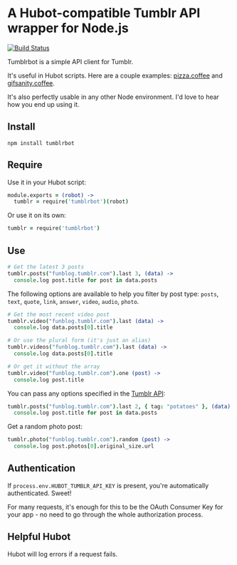 # A Hubot-compatible Tumblr API wrapper for Node.js #

[![Build Status]](http://travis-ci.org/iangreenleaf/tumblrbot)

Tumblrbot is a simple API client for Tumblr.

It's useful in Hubot scripts. Here are a couple examples: [pizza.coffee] and [gifsanity.coffee].

It's also perfectly usable in any other Node environment. I'd love to hear how you end up using it.

## Install ##

    npm install tumblrbot

## Require ##

Use it in your Hubot script:

```coffeescript
module.exports = (robot) ->
  tumblr = require('tumblrbot')(robot)
```

Or use it on its own:

```coffeescript
tumblr = require('tumblrbot')
```

## Use ##

```coffeescript
# Get the latest 3 posts
tumblr.posts("funblog.tumblr.com").last 3, (data) ->
  console.log post.title for post in data.posts
```

The following options are available to help you filter by post type:
`posts`, `text`, `quote`, `link`, `answer`, `video`, `audio`, `photo`.

```coffeescript
# Get the most recent video post
tumblr.video("funblog.tumblr.com").last (data) ->
  console.log data.posts[0].title

# Or use the plural form (it's just an alias)
tumblr.videos("funblog.tumblr.com").last (data) ->
  console.log data.posts[0].title

# Or get it without the array
tumblr.video("funblog.tumblr.com").one (post) ->
  console.log post.title
```

You can pass any options specified in the [Tumblr API]:

```coffeescript
tumblr.posts("funblog.tumblr.com").last 2, { tag: "potatoes" }, (data) ->
  console.log post.title for post in data.posts
```

Get a random photo post:

```coffeescript
tumblr.photo("funblog.tumblr.com").random (post) ->
  console.log post.photos[0].original_size.url
```

## Authentication ##

If `process.env.HUBOT_TUMBLR_API_KEY` is present, you're automatically authenticated. Sweet!

For many requests, it's enough for this to be the OAuth Consumer Key for your app - no need to
go through the whole authorization process.

## Helpful Hubot ##

Hubot will log errors if a request fails.

[Tumblr API]: http://www.tumblr.com/docs/en/api/v2
[Build Status]: https://secure.travis-ci.org/iangreenleaf/tumblrbot.png?branch=master
[pizza.coffee]: https://github.com/github/hubot-scripts/blob/6ee1c78caaefdedbfeba78c8baf223745b2fa4da/src/scripts/pizza.coffee
[gifsanity.coffee]: https://github.com/github/hubot-scripts/blob/edb4d78683c56bc571cd12d64af1ec796d8536c2/src/scripts/gifsanity.coffee
